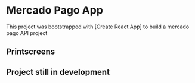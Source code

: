 # Mercado Pago App

This project was bootstrapped with [Create React App] to build a mercado pago API project

## Printscreens



## Project still in development